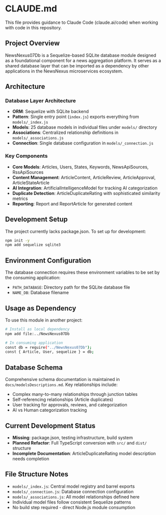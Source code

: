 # CLAUDE.md

This file provides guidance to Claude Code (claude.ai/code) when working with code in this repository.

## Project Overview

NewsNexus07Db is a Sequelize-based SQLite database module designed as a foundational component for a news aggregation platform. It serves as a shared database layer that can be imported as a dependency by other applications in the NewsNexus microservices ecosystem.

## Architecture

### Database Layer Architecture

- **ORM**: Sequelize with SQLite backend
- **Pattern**: Single entry point (`index.js`) exports everything from `models/_index.js`
- **Models**: 25 database models in individual files under `models/` directory
- **Associations**: Centralized relationship definitions in `models/_associations.js`
- **Connection**: Single database configuration in `models/_connection.js`

### Key Components

- **Core Models**: Articles, Users, States, Keywords, NewsApiSources, RssApiSources
- **Content Management**: ArticleContent, ArticleReview, ArticleApproval, ArticleStateArticle
- **AI Integration**: ArtificialIntelligenceModel for tracking AI categorization
- **Duplicate Detection**: ArticleDuplicateRating with sophisticated similarity metrics
- **Reporting**: Report and ReportArticle for generated content

## Development Setup

The project currently lacks package.json. To set up for development:

```bash
npm init -y
npm add sequelize sqlite3
```

## Environment Configuration

The database connection requires these environment variables to be set by the consuming application:

- `PATH_DATABASE`: Directory path for the SQLite database file
- `NAME_DB`: Database filename

## Usage as Dependency

To use this module in another project:

```bash
# Install as local dependency
npm add file:../NewsNexus07Db

# In consuming application
const db = require("../NewsNexus07Db");
const { Article, User, sequelize } = db;
```

## Database Schema

Comprehensive schema documentation is maintained in `docs/modelsDescriptions.md`. Key relationships include:

- Complex many-to-many relationships through junction tables
- Self-referencing relationships (Article duplicates)
- User tracking for approvals, reviews, and categorization
- AI vs Human categorization tracking

## Current Development Status

- **Missing**: package.json, testing infrastructure, build system
- **Planned Refactor**: Full TypeScript conversion with `src/` and `dist/` structure
- **Incomplete Documentation**: ArticleDuplicateRating model description needs completion

## File Structure Notes

- `models/_index.js`: Central model registry and barrel exports
- `models/_connection.js`: Database connection configuration
- `models/_associations.js`: All model relationships defined here
- Individual model files follow consistent Sequelize patterns
- No build step required - direct Node.js module consumption
